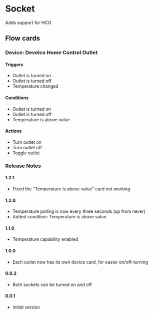 # Socket
Adds support for HCO

## Flow cards 

### Device: Develco Home Control Outlet

#### Triggers
- Outlet is turned on
- Outlet is turned off
- Temperature changed

#### Conditions
- Outlet is turned on
- Outlet is turned off
- Temperature is above value

#### Actions
- Turn outlet on
- Turn outlet off
- Toggle outlet

### Release Notes

#### 1.2.1
- Fixed the "Temperature is above value" card not working

#### 1.2.0
- Temperature polling is now every three seconds (up from never)
- Added condition: Temperature is above value

#### 1.1.0
- Temperature capability enabled

#### 1.0.0
- Each outlet now has its own device card, for easier on/off-turning

#### 0.0.2
- Both sockets can be turned on and off

#### 0.0.1
- Initial version